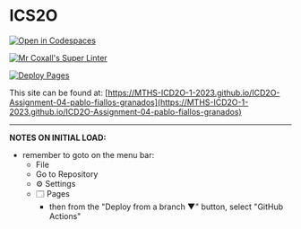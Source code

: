 # ICS2O

[![Open in Codespaces](https://classroom.github.com/assets/launch-codespace-7f7980b617ed060a017424585567c406b6ee15c891e84e1186181d67ecf80aa0.svg)](https://classroom.github.com/open-in-codespaces?assignment_repo_id=14924507)

[![Mr Coxall's Super Linter](https://github.com/MTHS-ICD2O-1-2023/ICD2O-Assignment-04-pablo-fiallos-granados/workflows/Mr%20Coxall's%20Super%20Linter/badge.svg)](https://github.com/MTHS-ICD2O-1-2023/ICD2O-Assignment-04-pablo-fiallos-granados/actions)

[![Deploy Pages](https://github.com/MTHS-ICD2O-1-2023/ICD2O-Assignment-04-pablo-fiallos-granados/workflows/Deploy%20Pages/badge.svg)](https://github.com/MTHS-ICD2O-1-2023/ICD2O-Assignment-04-pablo-fiallos-granados/actions)

This site can be found at: [https://MTHS-ICD2O-1-2023.github.io/ICD2O-Assignment-04-pablo-fiallos-granados](https://MTHS-ICD2O-1-2023.github.io/ICD2O-Assignment-04-pablo-fiallos-granados)

---

**NOTES ON INITIAL LOAD:**
- remember to goto on the menu bar:
  - File
  - Go to Repository
  - ⚙ Settings
  - 🗔 Pages
    - then from the "Deploy from a branch ▼" button, select "GitHub Actions"
